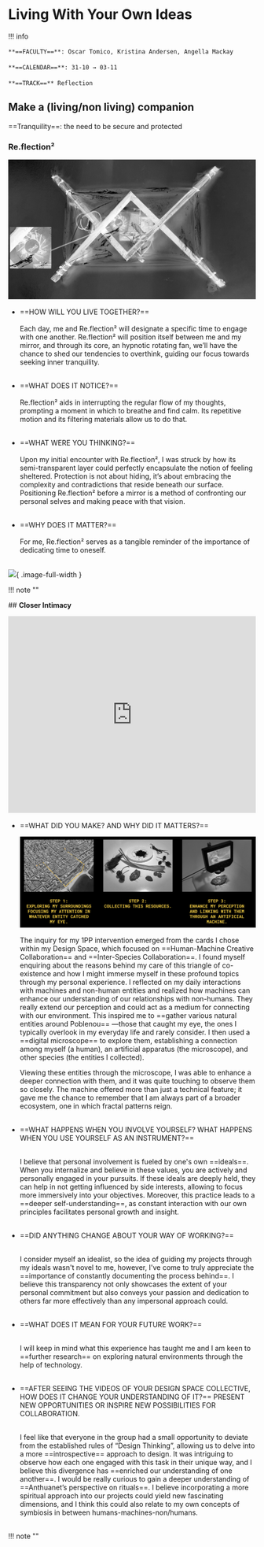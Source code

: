 

# Living With Your Own Ideas 
!!! info
    
    **==FACULTY==**: Oscar Tomico, Kristina Andersen, Angella Mackay  

    **==CALENDAR==**: 31-10 → 03-11

    **==TRACK==** Reflection

<div style="clear:both;"></div>


## **Make a (living/non living) companion**

==Tranquility==: the need to be secure and protected

### **Re.flection²**

![](../images/IMG_5593_EDIT.jpg)

- ==HOW WILL YOU LIVE TOGETHER?== <br></br>
    Each day, me and Re.flection² will designate a specific time to engage with one another. Re.flection² will position itself between me and my mirror, and through its core, an hypnotic rotating fan, we’ll have the chance to shed our tendencies to overthink, guiding our focus towards seeking inner tranquility.
    <br></br>

- ==WHAT DOES IT NOTICE?== <br></br>
    Re.flection² aids in interrupting the regular flow of my thoughts, prompting a moment in which to breathe and find calm. Its repetitive motion and its filtering materials allow us to do that.
    <br></br>

- ==WHAT WERE YOU THINKING?== <br></br>
    Upon my initial encounter with Re.flection², I was struck by how its semi-transparent layer could perfectly encapsulate the notion of feeling sheltered. Protection is not about hiding, it’s about embracing the complexity and contradictions that reside beneath our surface. Positioning Re.flection² before a mirror is a method of confronting our personal selves and making peace with that vision. <br></br>


- ==WHY DOES IT MATTER?== <br></br>
    For me, Re.flection² serves as a tangible reminder of the importance of dedicating time to oneself. <br></br>

![](../images/Re.Flection2.GIF){ .image-full-width }

!!! note ""

## **Closer Intimacy**

<iframe 
    width= "100%" 
    height= 400 
    src="https://www.youtube.com/embed/bKqNPPYdQKM?si=sXRIXdUaIUU0ZxuX" 
    title="YouTube video player" 
    frameborder="0" 
    allow="accelerometer; autoplay; clipboard-write; encrypted-media; gyroscope; picture-in-picture; web-share" allowfullscreen>
</iframe>


- ==WHAT DID YOU MAKE? AND WHY DID IT MATTERS?==

    ![](../images/CloserIntimacy00.jpg)

    The inquiry for my 1PP intervention emerged from the cards I chose within my Design Space, which focused on ==Human-Machine Creative Collaboration== and ==Inter-Species Collaboration==. I found myself enquiring about the reasons behind my care of this triangle of co-existence and how I might immerse myself in these profound topics through my personal experience. I reflected on my daily interactions with machines and non-human entities and realized how machines can enhance our understanding of our relationships with non-humans. They really extend our perception and could act as a medium for connecting with our environment. This inspired me to ==gather various natural entities around Poblenou== —those that caught my eye, the ones I typically overlook in my everyday life and rarely consider. I then used a ==digital microscope== to explore them, establishing a connection among myself (a human), an artificial apparatus (the microscope), and other species (the entities I collected). 

    Viewing these entities through the microscope, I was able to enhance a deeper connection with them, and it was quite touching to observe them so closely. The machine offered more than just a technical feature; it gave me the chance to remember that I am always part of a broader ecosystem, one in which fractal patterns reign.<br></br>


- ==WHAT HAPPENS WHEN YOU INVOLVE YOURSELF? WHAT HAPPENS WHEN YOU USE YOURSELF AS AN INSTRUMENT?==<br></br>

    I believe that personal involvement is fueled by one's own ==ideals==. 
    When you internalize and believe in these values, you are actively and personally engaged in your pursuits. If these ideals are deeply held, they can help in not getting influenced by side interests, allowing to focus more immersively into your objectives.
    Moreover, this practice leads to a ==deeper self-understanding==, as constant interaction with our own principles facilitates personal growth and insight.<br></br>


- ==DID ANYTHING CHANGE ABOUT YOUR WAY OF WORKING?== <br></br>

    I consider myself an idealist, so the idea of guiding my projects through my ideals wasn't novel to me, however, I've come to truly appreciate the ==importance of constantly documenting the process behind==. I believe this transparency not only showcases the extent of your personal commitment but also conveys your passion and dedication to others far more effectively than any impersonal approach could.<br></br>


- ==WHAT DOES IT MEAN FOR YOUR FUTURE WORK?== <br></br>

    I will keep in mind what this experience has taught me and I am keen to ==further research== on exploring natural environments through the help of technology.<br></br>


- ==AFTER SEEING THE VIDEOS OF YOUR DESIGN SPACE COLLECTIVE, HOW DOES IT CHANGE YOUR UNDERSTANDING OF IT?== PRESENT NEW OPPORTUNITIES OR INSPIRE NEW POSSIBILITIES FOR COLLABORATION. <br></br>

    I feel like that everyone in the group had a small opportunity to deviate from the established rules of “Design Thinking”, allowing us to delve into a more ==introspective== approach to design. It was intriguing to observe how each one engaged with this task in their unique way, and I believe this divergence has ==enriched our understanding of one another==.
    I would be really curious to gain a deeper understanding of ==Anthuanet’s perspective on rituals==. I believe incorporating a more spiritual approach into our projects could yield new fascinating dimensions, and I think this could also relate to my own concepts of symbiosis in between humans-machines-non/humans.<br></br>

!!! note ""

